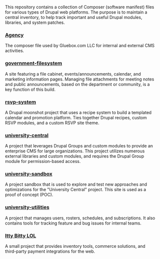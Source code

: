 This repository contains a collection of Composer (software manifest) files for various types of Drupal web platforms. The purpose is to maintain a central inventory, to help track important and useful Drupal modules, libraries, and system patches.  

### [Agency](https://github.com/Gluebox-com-LLC/gluebox-agency/tree/main/sites/agency)
The composer file used by Gluebox.com LLC for internal and external CMS activities. 

### [government-filesystem](https://github.com/Gluebox-com-LLC/gluebox-agency/tree/main/sites/government-filesystem)  
A site featuring a file cabinet, events/announcements, calendar, and marketing information pages. Managing file attachments for meeting notes and public announcements, based on the department or community, is a key function of this build.

### [rsvp-system](https://github.com/Gluebox-com-LLC/gluebox-agency/tree/main/sites/rsvp-system)
A Drupal moonshot project that uses a recipe system to build a templated calendar and promotion platform. Ties together Drupal recipes, custom RSVP modules, and a custom RSVP site theme. 

### [university-central](https://github.com/Gluebox-com-LLC/gluebox-agency/tree/main/sites/university-central)
A project that leverages Drupal Groups and custom modules to provide an enterprise CMS for large organizations. This project utilizes numerous external libraries and custom modules, and requires the Drupal Group module for permission-based access.

### [university-sandbox](https://github.com/Gluebox-com-LLC/gluebox-agency/tree/main/sites/university-sandbox)
A project sandbox that is used to explore and test new approaches and optimizations for the "University Central" project. This site is used as a proof of concept (POC). 

### [university-utilities](https://github.com/Gluebox-com-LLC/gluebox-agency/tree/main/sites/university-utilities)
A project that manages users, rosters, schedules, and subscriptions. It also contains tools for tracking feature and bug issues for internal teams. 


### [Itty Bitty LOL](https://github.com/Gluebox-com-LLC/gluebox-agency/tree/main/sites/ittybittyfriend)
A small project that provides inventory tools, commerce solutions, and third-party payment integrations for the web. 
